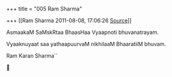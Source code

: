 +++
title = "005 Ram Sharma"

+++
[[Ram Sharma	2011-08-08, 17:06:26 [Source](https://groups.google.com/g/bvparishat/c/oKdvpg5p6zM)]]



AsmaakaM SaMskRtaa BhaasHaa Vyaapnoti bhuvanatrayam.

Vyaaknuyaat saa yathaapuurvaM nikhilaaM BhaaratiiM bhuvam.

 Ram Karan Sharma``




